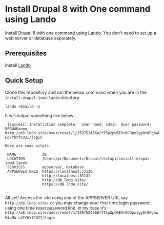 # Install Drupal 8 with One command using Lando
Install Drupal 8 with one command using Lando. You don't need to set up a web server or database separately.

## Prerequisites

Install [Lando](https://docs.lando.dev/basics/installation.html)

## Quick Setup

Clone this repository and run the below command when you are in the `install-drupal-1cmd-lando` directory.
```
lando rebuild -y
```
It will output something like below:
```
 [success] Installation complete.  User name: admin  User password: 5FGUAKxnmm
http://d8.lndo.site/user/reset/1/1597524568/YT3p2pw6EVr0COpxlgy0r0FghwM4oMA-Ld7YbYfCU2I/login

Here are some vitals:

 NAME            d8                                                               
 LOCATION        /Users/pr/Documents/Drupal/restapi/install-drupal-1cmd-lando 
 SERVICES        appserver, database                                               
 APPSERVER URLS  https://localhost:33130                                           
                 http://localhost:33131                                            
                 http://d8.lndo.site/                                              
                 https://d8.lndo.site/      
                 
```
All set! Access the site using any of the APPSERVER URL say `http://d8.lndo.site/` or you may change your first time login password using one time reset password link. In my case it's `http://d8.lndo.site/user/reset/1/1597524568/YT3p2pw6EVr0COpxlgy0r0FghwM4oMA-Ld7YbYfCU2I/login`.
